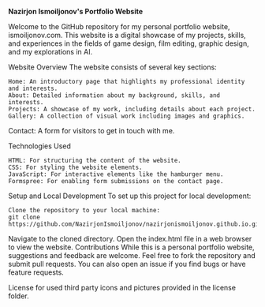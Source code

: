 **Nazirjon Ismoiljonov's Portfolio Website**

Welcome to the GitHub repository for my personal portfolio website, ismoiljonov.com. This website is a digital showcase of my projects, skills, and experiences in the fields of game design, film editing, graphic design, and my explorations in AI.

Website Overview
The website consists of several key sections:

	Home: An introductory page that highlights my professional identity and interests.
	About: Detailed information about my background, skills, and interests.	
	Projects: A showcase of my work, including details about each project.
	Gallery: A collection of visual work including images and graphics.

Contact: A form for visitors to get in touch with me.

Technologies Used

	HTML: For structuring the content of the website.
	CSS: For styling the website elements.
	JavaScript: For interactive elements like the hamburger menu.
	Formspree: For enabling form submissions on the contact page.

Setup and Local Development
To set up this project for local development:

	Clone the repository to your local machine:
	git clone https://github.com/NazirjonIsmoiljonov/nazirjonismoiljonov.github.io.git

Navigate to the cloned directory.
Open the index.html file in a web browser to view the website.
Contributions
While this is a personal portfolio website, suggestions and feedback are welcome. Feel free to fork the repository and submit pull requests. You can also open an issue if you find bugs or have feature requests.
 
License for used third party icons and pictures provided in the license folder. 
